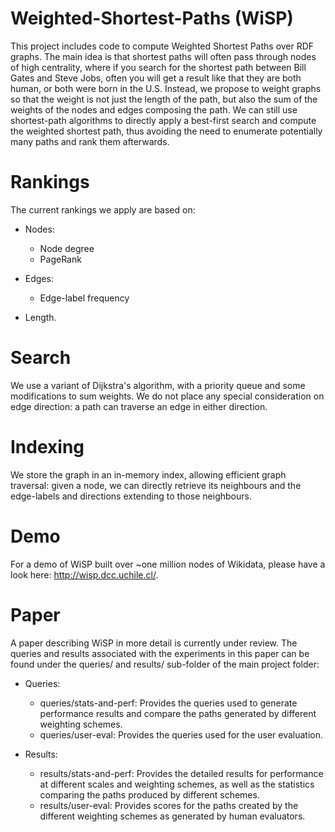 # Weighted-Shortest-Paths (WiSP)

This project includes code to compute Weighted Shortest Paths over RDF graphs. The main idea is that shortest paths will often pass through nodes of high centrality, where if you search for the shortest path between Bill Gates and Steve Jobs, often you will get a result like that they are both human, or both were born in the U.S. Instead, we propose to weight graphs so that the weight is not just the length of the path, but also the sum of the weights of the nodes and edges composing the path. We can still use shortest-path algorithms to directly apply a best-first search and compute the weighted shortest path, thus avoiding the need to enumerate potentially many paths and rank them afterwards. 

# Rankings

The current rankings we apply are based on:

* Nodes:
  * Node degree
  * PageRank
  
* Edges:
  * Edge-label frequency
  
* Length.

# Search

We use a variant of Dijkstra's algorithm, with a priority queue and some modifications to sum weights. We do not place any special consideration on edge direction: a path can traverse an edge in either direction.

# Indexing

We store the graph in an in-memory index, allowing efficient graph traversal: given a node, we can directly retrieve its neighbours and the edge-labels and directions extending to those neighbours.

# Demo

For a demo of WiSP built over ~one million nodes of Wikidata, please have a look here: http://wisp.dcc.uchile.cl/.

# Paper

A paper describing WiSP in more detail is currently under review. The queries and results associated with the experiments in this paper can be found under the queries/ and results/ sub-folder of the main project folder:

* Queries:
  * queries/stats-and-perf: Provides the queries used to generate performance results and compare the paths generated by different weighting schemes.
  * queries/user-eval: Provides the queries used for the user evaluation.
  
* Results:
  * results/stats-and-perf: Provides the detailed results for performance at different scales and weighting schemes, as well as the statistics comparing the paths produced by different schemes.
  * results/user-eval: Provides scores for the paths created by the different weighting schemes as generated by human evaluators.
